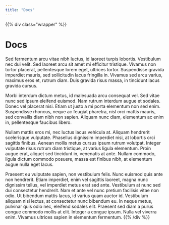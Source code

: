 ```yaml
---
title: "Docs"
---
```


{{% div class="wrapper" %}}
# Docs

Sed fermentum arcu vitae nibh luctus, id laoreet turpis lobortis. Vestibulum nec dui velit. Sed laoreet arcu sit amet mi efficitur tristique. Vivamus non tortor placerat, pellentesque lorem eget, ultrices tortor. Suspendisse gravida imperdiet mauris, sed sollicitudin lacus fringilla in. Vivamus sed arcu varius, maximus eros et, rutrum diam. Duis gravida risus massa, in tincidunt lacus gravida cursus.

Morbi interdum dictum metus, id malesuada arcu consequat vel. Sed vitae nunc sed ipsum eleifend euismod. Nam rutrum interdum augue et sodales. Donec vel placerat nisi. Etiam ut justo a mi porta elementum non sed enim. Suspendisse rhoncus, neque ac feugiat pharetra, nisl orci mattis mauris, sed convallis diam nibh non sapien. Aliquam nunc diam, elementum ac enim in, pellentesque faucibus libero.

Nullam mattis eros mi, nec luctus lacus vehicula at. Aliquam hendrerit scelerisque vulputate. Phasellus dignissim imperdiet nisi, at lobortis orci sagittis finibus. Aenean mollis metus cursus ipsum rutrum volutpat. Integer vulputate risus rutrum diam tristique, at varius ligula elementum. Proin augue erat, aliquet sed tincidunt in, venenatis at ante. Nullam commodo, ligula dictum commodo posuere, massa est finibus nibh, at elementum augue nulla eget lacus.

Praesent eu vulputate sapien, non vestibulum felis. Nunc euismod quis ante non hendrerit. Etiam imperdiet, enim vel sagittis laoreet, magna nunc dignissim tellus, vel imperdiet metus erat sed ante. Vestibulum at nunc sed dui consectetur hendrerit. Nam et ante vel nunc pretium facilisis vitae non odio. Ut bibendum mattis lacus, id varius quam auctor id. Vestibulum aliquam nisi lectus, at consectetur nunc bibendum eu. In neque metus, pulvinar quis odio nec, eleifend sodales elit. Praesent sed diam a purus congue commodo mollis at elit. Integer a congue ipsum. Nulla vel viverra enim. Vivamus ultrices sapien in elementum fermentum.
{{% /div  %}}
